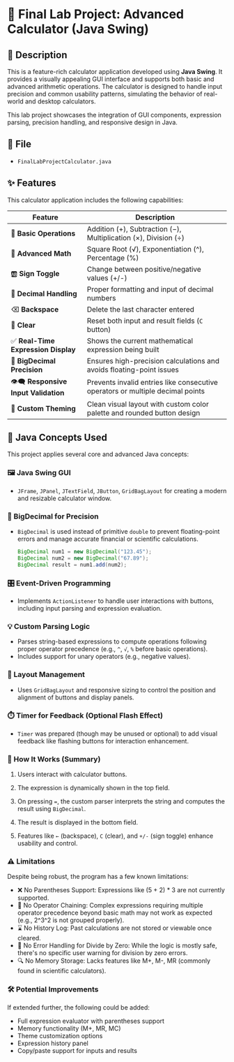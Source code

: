 # 🧮 Final Lab Project: Advanced Calculator (Java Swing)

## 📌 Description

This is a feature-rich calculator application developed using **Java Swing**. It provides a visually appealing GUI interface and supports both basic and advanced arithmetic operations. The calculator is designed to handle input precision and common usability patterns, simulating the behavior of real-world and desktop calculators.

This lab project showcases the integration of GUI components, expression parsing, precision handling, and responsive design in Java.

## 📂 File
- `FinalLabProjectCalculator.java`

## ✨ Features

This calculator application includes the following capabilities:

| Feature | Description |
|--------|-------------|
| 🧮 **Basic Operations** | Addition (+), Subtraction (−), Multiplication (×), Division (÷) |
| 📐 **Advanced Math** | Square Root (√), Exponentiation (^), Percentage (%) |
| 🆎 **Sign Toggle** | Change between positive/negative values (+/-) |
| 💠 **Decimal Handling** | Proper formatting and input of decimal numbers |
| ⌫ **Backspace** | Delete the last character entered |
| 🧹 **Clear** | Reset both input and result fields (`C` button) |
| ✅ **Real-Time Expression Display** | Shows the current mathematical expression being built |
| 🧠 **BigDecimal Precision** | Ensures high-precision calculations and avoids floating-point issues |
| 👁️‍🗨️ **Responsive Input Validation** | Prevents invalid entries like consecutive operators or multiple decimal points |
| 🎨 **Custom Theming** | Clean visual layout with custom color palette and rounded button design |

## 🧠 Java Concepts Used

This project applies several core and advanced Java concepts:

### 🖼️ Java Swing GUI
- `JFrame`, `JPanel`, `JTextField`, `JButton`, `GridBagLayout` for creating a modern and resizable calculator window.

### 🧮 BigDecimal for Precision
- `BigDecimal` is used instead of primitive `double` to prevent floating-point errors and manage accurate financial or scientific calculations.

  ```java
  BigDecimal num1 = new BigDecimal("123.45");
  BigDecimal num2 = new BigDecimal("67.89");
  BigDecimal result = num1.add(num2);

### 🎛️ Event-Driven Programming
- Implements `ActionListener` to handle user interactions with buttons, including input parsing and expression evaluation.

### 💡 Custom Parsing Logic
- Parses string-based expressions to compute operations following proper operator precedence (e.g., `^`, `√`, `%` before basic operations).
- Includes support for unary operators (e.g., negative values).

### 🧩 Layout Management
- Uses `GridBagLayout` and responsive sizing to control the position and alignment of buttons and display panels.

### ⏱️ Timer for Feedback (Optional Flash Effect)
- `Timer` was prepared (though may be unused or optional) to add visual feedback like flashing buttons for interaction enhancement.

### 🧪 How It Works (Summary)

1. Users interact with calculator buttons.

2. The expression is dynamically shown in the top field.

3. On pressing `=`, the custom parser interprets the string and computes the result using `BigDecimal`.

4. The result is displayed in the bottom field.

5. Features like `←` (backspace), `C` (clear), and `+/-` (sign toggle) enhance usability and control.

### ⚠️ Limitations
Despite being robust, the program has a few known limitations:
- ❌ No Parentheses Support: Expressions like (5 + 2) * 3 are not currently supported.
- 🔣 No Operator Chaining: Complex expressions requiring multiple operator precedence beyond basic math may not work as expected (e.g., 2^3^2 is not grouped properly).
- ⌛ No History Log: Past calculations are not stored or viewable once cleared.
- 🧪 No Error Handling for Divide by Zero: While the logic is mostly safe, there's no specific user warning for division by zero errors.
- 🔍 No Memory Storage: Lacks features like M+, M-, MR (commonly found in scientific calculators).

### 🛠️ Potential Improvements
If extended further, the following could be added:
- Full expression evaluator with parentheses support
- Memory functionality (M+, MR, MC)
- Theme customization options
- Expression history panel
- Copy/paste support for inputs and results
